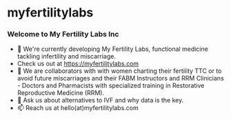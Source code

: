 # myfertilitylabs

### Welcome to My Fertility Labs Inc
- 🔭 We're currently developing My Fertility Labs, functional medicine tackling infertility and miscarriage.
- Check us out at https://myfertilitylabs.com
- 👯 We are collaborators with with women charting their fertility TTC or to avoid future miscarriages and their FABM Instructors and RRM Clinicians - Doctors and Pharmacists with specialized training in Restorative Reproductive Medicine (RRM). 
- 💬 Ask us about alternatives to IVF and why data is the key.
- 📫 Reach us at hello(at)myfertilitylabs.com
